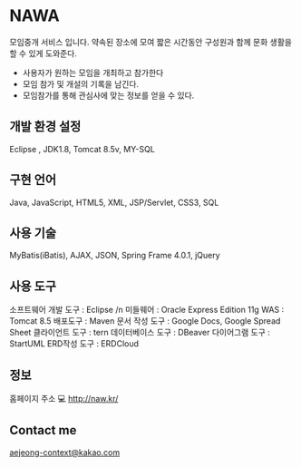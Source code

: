 # NAWA

모임중개 서비스 입니다.
약속된 장소에 모여 짧은 시간동안 구성원과 함께 문화 생활을 할 수 있게 도와준다.

- 사용자가 원하는 모임을 개최하고 참가한다
- 모임 참가 및 개설의 기록을 남긴다.
- 모임참가를 통해 관심사에 맞는 정보를 얻을 수 있다.

## 개발 환경 설정

Eclipse , JDK1.8, Tomcat 8.5v, MY-SQL

## 구현 언어

Java, JavaScript, HTML5, XML, JSP/Servlet, CSS3, SQL

## 사용 기술

MyBatis(iBatis), AJAX, JSON, Spring Frame 4.0.1, jQuery

## 사용 도구

소프트웨어 개발 도구 : Eclipse /n
미들웨어 : Oracle Express Edition 11g
WAS : Tomcat 8.5
배포도구 : Maven
문서 작성 도구 : Google Docs, Google Spread Sheet
클라이언트 도구 : tern
데이터베이스 도구 : DBeaver
다이어그램 도구 : StartUML
ERD작성 도구 : ERDCloud


## 정보

홈페이지 주소 💻 
http://naw.kr/

## Contact me

aejeong-context@kakao.com
